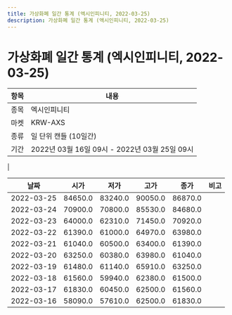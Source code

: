 ```yaml
---
title: 가상화폐 일간 통계 (엑시인피니티, 2022-03-25)
description: 가상화폐 일간 통계 (엑시인피니티, 2022-03-25)
---
```


가상화폐 일간 통계 (엑시인피니티, 2022-03-25)
===

|항목|내용|
|--|--|
|종목|엑시인피니티|
|마켓|KRW-AXS|
|종류|일 단위 캔들 (10일간)|
|기간|2022년 03월 16일 09시 - 2022년 03월 25일 09시
|

|날짜|시가|저가|고가|종가|비고|
|--|--|--|--|--|--|
|2022-03-25|84650.0|83240.0|90050.0|86870.0|    |
|2022-03-24|70900.0|70800.0|85530.0|84680.0|    |
|2022-03-23|64000.0|62310.0|71450.0|70920.0|    |
|2022-03-22|61390.0|61000.0|64970.0|63980.0|    |
|2022-03-21|61040.0|60500.0|63400.0|61390.0|    |
|2022-03-20|63250.0|60380.0|63980.0|61040.0|    |
|2022-03-19|61480.0|61140.0|65910.0|63250.0|    |
|2022-03-18|61560.0|59940.0|62380.0|61500.0|    |
|2022-03-17|61830.0|60450.0|62500.0|61560.0|    |
|2022-03-16|58090.0|57610.0|62500.0|61830.0|    |
